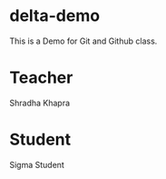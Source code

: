 # delta-demo
This is a Demo for Git and Github class.

# Teacher
Shradha Khapra


# Student
Sigma Student
